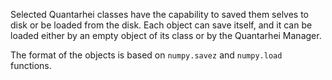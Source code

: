 Selected Quantarhei classes have the capability to saved them selves to disk or be loaded from the disk. Each object can save itself, and it can be loaded either by an empty object of its class or by the Quantarhei Manager.

The format of the objects is based on ``numpy.savez`` and ``numpy.load`` functions.